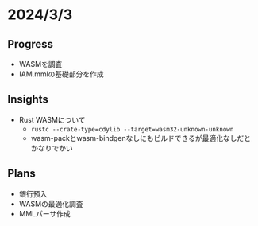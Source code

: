 # 2024/3/3

## Progress

- WASMを調査
- IAM.mmlの基礎部分を作成

## Insights

- Rust WASMについて
  - `rustc --crate-type=cdylib --target=wasm32-unknown-unknown`
  - wasm-packとwasm-bindgenなしにもビルドできるが最適化なしだとかなりでかい

## Plans

- 銀行預入
- WASMの最適化調査
- MMLパーサ作成
